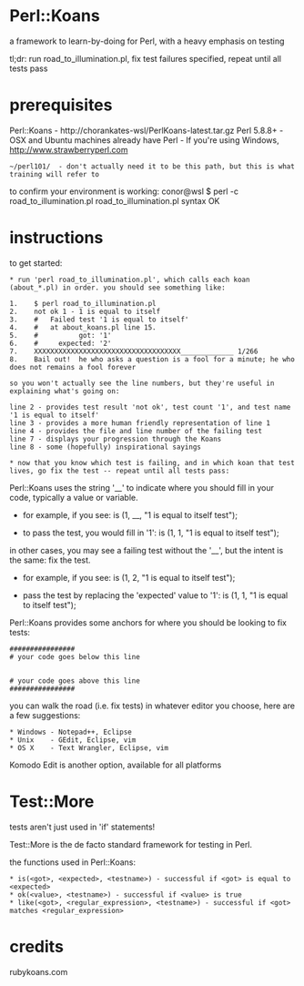 Perl::Koans
===========

a framework to learn-by-doing for Perl, with a heavy emphasis on testing

tl;dr: run road_to_illumination.pl, fix test failures specified, repeat until all tests pass

prerequisites
=============

Perl::Koans - http://chorankates-wsl/PerlKoans-latest.tar.gz
    Perl 5.8.8+
                - OSX and Ubuntu machines already have Perl
                - If you're using Windows, http://www.strawberryperl.com
                
    ~/perl101/  - don't actually need it to be this path, but this is what training will refer to

to confirm your environment is working:
    conor@wsl $ perl -c road_to_illumination.pl
    road_to_illumination.pl syntax OK

instructions
============

to get started:

    * run 'perl road_to_illumination.pl', which calls each koan (about_*.pl) in order. you should see something like:

    1.    $ perl road_to_illumination.pl
    2.    not ok 1 - 1 is equal to itself
    3.    #   Failed test '1 is equal to itself'
    4.    #   at about_koans.pl line 15.
    5.    #          got: '1'
    6.    #     expected: '2'
    7.    XXXXXXXXXXXXXXXXXXXXXXXXXXXXXXXXXXXX_____________ 1/266
    8.    Bail out!  he who asks a question is a fool for a minute; he who does not remains a fool forever

    so you won't actually see the line numbers, but they're useful in explaining what's going on:

    line 2 - provides test result 'not ok', test count '1', and test name '1 is equal to itself'
    line 3 - provides a more human friendly representation of line 1
    line 4 - provides the file and line number of the failing test
    line 7 - displays your progression through the Koans
    line 8 - some (hopefully) inspirational sayings

    * now that you know which test is failing, and in which koan that test lives, go fix the test -- repeat until all tests pass:

Perl::Koans uses the string '__' to indicate where you should fill in your code, typically a value or variable.

  * for example, if you see:
        is (1, \__, "1 is equal to itself test");
        
  * to pass the test, you would fill in '1':
        is (1, 1, "1 is equal to itself test");

in other cases, you may see a failing test without the '__', but the intent is the same: fix the test.

  * for example, if you see:
        is (1, 2, "1 is equal to itself test");
        
  * pass the test by replacing the 'expected' value to '1':
        is (1, 1, "1 is equal to itself test");

Perl::Koans provides some anchors for where you should be looking to fix tests:

    ################
    # your code goes below this line


    # your code goes above this line
    ################

you can walk the road (i.e. fix tests) in whatever editor you choose, here are a few suggestions:

    * Windows - Notepad++, Eclipse
    * Unix    - GEdit, Eclipse, vim
    * OS X    - Text Wrangler, Eclipse, vim

Komodo Edit is another option, available for all platforms

Test::More
==========

tests aren't just used in 'if' statements!

Test::More is the de facto standard framework for testing in Perl.

the functions used in Perl::Koans:

    * is(<got>, <expected>, <testname>) - successful if <got> is equal to <expected> 
    * ok(<value>, <testname>) - successful if <value> is true
    * like(<got>, <regular_expression>, <testname>) - successful if <got> matches <regular_expression>


credits
=======

rubykoans.com
